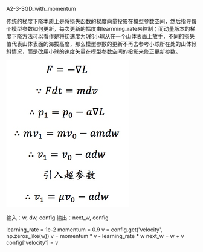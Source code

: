 A2-3-SGD_with_momentum

传统的梯度下降本质上是将损失函数的梯度向量投影在模型参数空间，然后指导每个模型参数如何更新，每次更新的幅度由learnning_rate来控制；而动量版本的梯度下降方法可以看作是将初速度为0的小球从在一个山体表面上放手，不同的损失值代表山体表面的海拔高度，那么模型参数的更新不再去参考小球所在处的山体倾斜情况，而是改用小球的速度矢量在模型参数空间的投影来修正更新参数。

![](media/15255759570420/15255768141027.jpg)

>
输入：w, dw, config
输出：next_w, config
>>>
learning_rate = 1e-2
momentum = 0.9
v = config.get('velocity', np.zeros_like(w))
v = momentum * v - learning_rate * w
next_w = w + v
config['velocity'] = v
>>>


